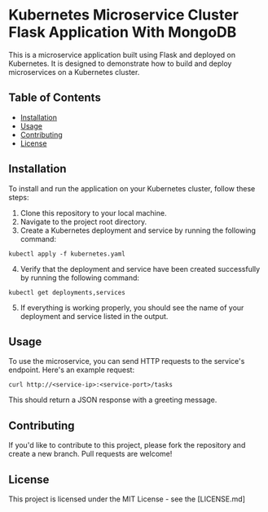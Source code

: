 # Kubernetes Microservice Cluster Flask Application With MongoDB  

This is a microservice application built using Flask and deployed on Kubernetes. It is designed to demonstrate how to build and deploy microservices on a Kubernetes cluster.

## Table of Contents

- [Installation](#installation)
- [Usage](#usage)
- [Contributing](#contributing)
- [License](#license)

## Installation

To install and run the application on your Kubernetes cluster, follow these steps:

1. Clone this repository to your local machine.
2. Navigate to the project root directory.
3. Create a Kubernetes deployment and service by running the following command:

`kubectl apply -f kubernetes.yaml`

4. Verify that the deployment and service have been created successfully by running the following command:

`kubectl get deployments,services`

5. If everything is working properly, you should see the name of your deployment and service listed in the output.

## Usage

To use the microservice, you can send HTTP requests to the service's endpoint. Here's an example request:

`curl http://<service-ip>:<service-port>/tasks`


This should return a JSON response with a greeting message.

## Contributing

If you'd like to contribute to this project, please fork the repository and create a new branch. Pull requests are welcome!

## License

This project is licensed under the MIT License - see the [LICENSE.md]
